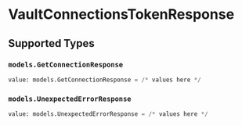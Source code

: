 # VaultConnectionsTokenResponse


## Supported Types

### `models.GetConnectionResponse`

```python
value: models.GetConnectionResponse = /* values here */
```

### `models.UnexpectedErrorResponse`

```python
value: models.UnexpectedErrorResponse = /* values here */
```

